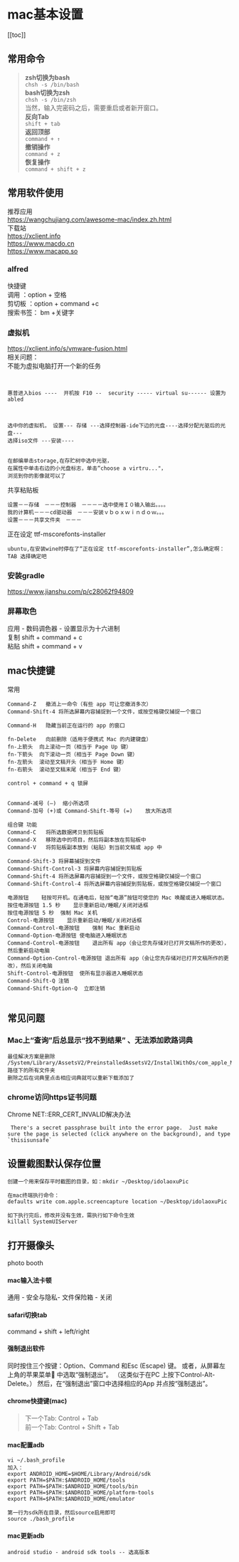 # mac基本设置
[[toc]]
## 常用命令  


>**zsh切换为bash**  
`chsh -s /bin/bash`  
**bash切换为zsh**  
`chsh -s /bin/zsh`  
当然，输入完密码之后，需要重启或者新开窗口。  
>**反向Tab**  
`shift + tab`  
>**返回顶部**  
`command + ↑`  
>**撤销操作**   
`command + z`  
>**恢复操作**  
`command + shift + z`

## 常用软件使用
推荐应用  
<https://wangchujiang.com/awesome-mac/index.zh.html>  
下载站   
<https://xclient.info>    
<https://www.macdo.cn>   
<https://www.macapp.so>   


### alfred 
快捷键  
调用 ：option + 空格  
剪切板 ：option + command +c  
搜索书签： bm +关键字

### 虚拟机 
<https://xclient.info/s/vmware-fusion.html>    
相关问题：  
不能为虚拟电脑打开一个新的任务  
```


惠普进入bios ----  开机按 F10 --  security ----- virtual su------ 设置为abled



选中你的虚拟机， 设置--- 存储 ---选择控制器-ide下边的光盘----选择分配光驱后的光盘---
选择iso文件 ---安装----


在邮编单击storage,在存贮树中选中光驱，
在属性中单击右边的小光盘标志，单击“choose a virtru..."，
浏览到你的影像就可以了
```
共享粘贴板  
```
设置－－存储　－－－控制器　－－－－选中使用Ｉ０输入输出。。。。
我的计算机－－－cd驱动器　－－－安装ｖｂｏｘｗｉｎｄｏｗ。。。
设置－－－共享文件夹　－－－　
```
正在设定 ttf-mscorefonts-installer  
```
ubuntu,在安装wine时停在了“正在设定 ttf-mscorefonts-installer”,怎么确定啊：
TAB 选择确定吧
```

### 安装gradle  
<https://www.jianshu.com/p/c28062f94809>  

### 屏幕取色
应用 - 数码调色器 - 设置显示为十六进制   
复制 shift + command + c   
粘贴 shift + command + v  

## mac快捷键

常用  
```
Command-Z	撤消上一命令（有些 app 可让您撤消多次）
Command-Shift-4	将所选屏幕内容捕捉到一个文件，或按空格键仅捕捉一个窗口

Command-H	隐藏当前正在运行的 app 的窗口

fn-Delete	向前删除（适用于便携式 Mac 的内建键盘）
fn-上箭头	向上滚动一页（相当于 Page Up 键）
fn-下箭头	向下滚动一页（相当于 Page Down 键）
fn-左箭头	滚动至文稿开头（相当于 Home 键）
fn-右箭头	滚动至文稿末尾（相当于 End 键）

control + command + q 锁屏


Command-减号 (–)	缩小所选项
Command-加号 (+)或 Command-Shift-等号 (=)	放大所选项

```
```
组合键	功能
Command-C	将所选数据拷贝到剪贴板
Command-X	移除选中的项目，然后将副本放在剪贴板中
Command-V	将剪贴板副本放到（粘贴）到当前文稿或 app 中

Command-Shift-3	将屏幕捕捉到文件
Command-Shift-Control-3	将屏幕内容捕捉到剪贴板
Command-Shift-4	将所选屏幕内容捕捉到一个文件，或按空格键仅捕捉一个窗口
Command-Shift-Control-4	将所选屏幕内容捕捉到剪贴板，或按空格键仅捕捉一个窗口

电源按钮	轻按可开机。在通电后，轻按“电源”按钮可使您的 Mac 唤醒或进入睡眠状态。
按住电源按钮 1.5 秒	显示重新启动/睡眠/关闭对话框
按住电源按钮 5 秒	强制 Mac 关机
Control-电源按钮	显示重新启动/睡眠/关闭对话框
Command-Control-电源按钮	强制 Mac 重新启动
Command-Option-电源按钮	使电脑进入睡眠状态
Command-Control-电源按钮	退出所有 app（会让您先存储对已打开文稿所作的更改），然后重新启动电脑
Command-Option-Control-电源按钮	退出所有 app（会让您先存储对已打开文稿所作的更改），然后关闭电脑
Shift-Control-电源按钮	使所有显示器进入睡眠状态
Command-Shift-Q	注销
Command-Shift-Option-Q	立即注销


```

## 常见问题 
### Mac上“查询”后总显示“找不到结果” 、无法添加欧路词典
```
最佳解决方案是删除
/System/Library/AssetsV2/PreinstalledAssetsV2/InstallWithOs/com_apple_MobileAsset_DictionaryServices_dictionaryOSX
路径下的所有文件夹
删除之后在词典里点击相应词典就可以重新下载添加了
```

### chrome访问https证书问题  
Chrome NET::ERR_CERT_INVALID解决办法  
```
 There's a secret passphrase built into the error page.  Just make sure the page is selected (click anywhere on the background), and type `thisisunsafe`
```

## 设置截图默认保存位置
```
创建一个用来保存平时截图的目录，如：mkdir ~/Desktop/idolaoxuPic

在mac终端执行命令：
defaults write com.apple.screencapture location ~/Desktop/idolaoxuPic

如下执行完后，修改并没有生效，需执行如下命令生效
killall SystemUIServer

```

## 打开摄像头  

photo booth
#### mac输入法卡顿
通用 - 安全与隐私- 文件保险箱 - 关闭
#### safari切换tab
command + shift + left/right
#### 强制退出软件

同时按住三个按键：Option、Command 和Esc (Escape) 键。 或者，从屏幕左上角的苹果菜单 中选取“强制退出”。 （这类似于在PC 上按下Control-Alt-Delete。） 然后，在“强制退出”窗口中选择相应的App 并点按“强制退出”。

#### chrome快捷键(mac)
>下一个Tab: Control + Tab  
前一个Tab: Control + Shift + Tab
#### mac配置adb
```
vi ~/.bash_profile
加入：
export ANDROID_HOME=$HOME/Library/Android/sdk
export PATH=$PATH:$ANDROID_HOME/tools
export PATH=$PATH:$ANDROID_HOME/tools/bin
export PATH=$PATH:$ANDROID_HOME/platform-tools
export PATH=$PATH:$ANDROID_HOME/emulator

第一行为sdk所在目录，然后source启用即可
source ./bash_profile 
```
#### mac更新adb
```
android studio - android sdk tools -- 选高版本
```
